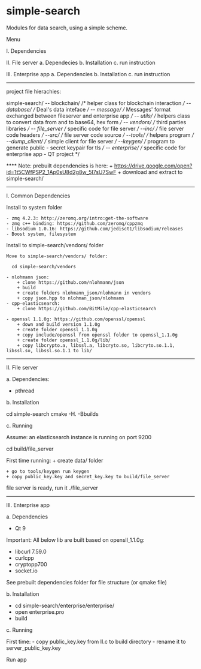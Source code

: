 # simple-search
Modules for data search, using a simple scheme.

Menu

I. Dependencies

II. File server
  a. Dependecies
  b. Installation
  c. run instruction

III. Enterprise app
  a. Dependencies
  b. Installation
  c. run instruction

------------------------------------
project file hierachies:

   simple-search/
      -- blockchain/     /* helper class for blockchain interaction */
      -- database/       /* Deal's data inteface */
      -- message/        /* Messages' format exchanged between fileserver and enterprise app */
      -- utils/          /* helpers class to convert data from and to base64, hex form */
      -- vendors/        /* third parties libraries */ 
      -- file_server     /* specific code for file server */
	--inc/           /* file server code headers */
        --src/           /* file server code source */
        --tools/         /* helpers program */
       	  --dump_client/ /* simple client for file server */
	  --keygen/      /* program to generate public - secret keypair for tls */
      -- enterprise/	 /* specific code for enterprise app - QT project */


**** Note: prebuilt dependencies is here:
		+ https://drive.google.com/open?id=1t5CWfPSP2_1Ap0sU8d2g8w_5I7sU7SwF
		+ download and extract to simple-search/ 
			
--------------------------------------
I. Common Dependencies

   Install to system folder

   	- zmq 4.2.3: http://zeromq.org/intro:get-the-software
   	- zmq c++ binding: https://github.com/zeromq/cppzmq
   	- libsodium 1.0.16: https://github.com/jedisct1/libsodium/releases
	- Boost system, filesystem

   Install to simple-search/vendors/ folder
   	
	Move to simple-search/vendors/ folder:
	   
 	  cd simple-search/vendors

	- nlohmann json: 
		+ clone https://github.com/nlohmann/json
		+ build 
		+ create folders nlohmann_json/nlohmann in vendors
		+ copy json.hpp to nlohman_json/nlohmann
	- cpp-elasticsearch: 
		+ clone https://github.com/BitMile/cpp-elasticsearch
		
   	- openssl 1.1.0g: https://github.com/openssl/openssl
		+ down and build version 1.1.0g
		+ create folder openssl_1.1.0g
		+ copy include/openssl from openssl folder to openssl_1.1.0g
		+ create folder openssl_1.1.0g/lib/
		+ copy libcrypto.a, libssl.a, libcryto.so, libcryto.so.1.1, libssl.so, libssl.so.1.1 to lib/

----------------------------------------

II. File server

a. Dependencies:
   - pthread
   
b. Installation

   cd simple-search
   cmake -H. -Bbuilds

c. Running
      
 
   Assume: an elasticsearch instance is running on port 9200


   cd build/file_server

   First time running:
	+ create data/ folder
        
	+ go to tools/keygen run keygen
	+ copy public_key.key and secret_key.key to build/file_server
   
   file server is ready, run it
   ./file_server
	
------------------------------------------

III. Enterprise app

a. Dependencies
   - Qt 9
   
   Important: All below lib are built based on opensll_1.1.0g: 
   - libcurl 7.59.0
   - curlcpp 
   - cryptopp700
   - socket.io 

   See prebuilt dependencies folder for file structure (or qmake file)


b. Installation
   
   - cd simple-search/enterprise/enterprise/
   - open enterprise.pro
   - build

c. Running
   
   First time:
	- copy public_key.key from II.c to build directory
        - rename it to server_public_key.key

   Run app



